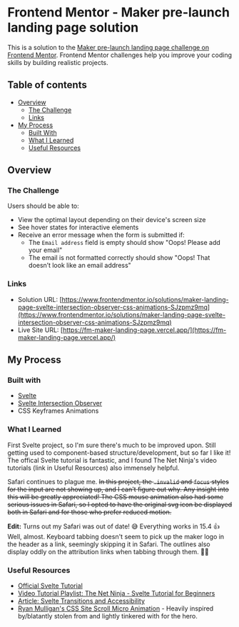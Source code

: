 # Frontend Mentor - Maker pre-launch landing page solution

This is a solution to the [Maker pre-launch landing page challenge on Frontend Mentor](https://www.frontendmentor.io/challenges/maker-prelaunch-landing-page-WVZIJtKLd). Frontend Mentor challenges help you improve your coding skills by building realistic projects. 

## Table of contents

- [Overview](#overview)
  - [The Challenge](#the-challenge)
  - [Links](#links)
- [My Process](#my-process)
  - [Built With](#built-with)
  - [What I Learned](#what-i-learned)
  - [Useful Resources](#useful-resources)

## Overview

### The Challenge

Users should be able to:

- View the optimal layout depending on their device's screen size
- See hover states for interactive elements
- Receive an error message when the form is submitted if:
  - The `Email address` field is empty should show "Oops! Please add your email"
  - The email is not formatted correctly should show "Oops! That doesn’t look like an email address"

### Links

- Solution URL: [https://www.frontendmentor.io/solutions/maker-landing-page-svelte-intersection-observer-css-animations-SJzpmz9mq](https://www.frontendmentor.io/solutions/maker-landing-page-svelte-intersection-observer-css-animations-SJzpmz9mq)
- Live Site URL: [https://fm-maker-landing-page.vercel.app/](https://fm-maker-landing-page.vercel.app/)

## My Process

### Built with
- [Svelte](https://svelte.dev/) 
- [Svelte Intersection Observer](https://github.com/metonym/svelte-intersection-observer)
- CSS Keyframes Animations

### What I Learned

First Svelte project, so I'm sure there's much to be improved upon. Still getting used to component-based structure/development, but so far I like it! The offical Svelte tutorial is fantastic, and I found The Net Ninja's video tutorials (link in Useful Resources) also immensely helpful.

Safari continues to plague me. ~~In this project, the `.invalid` and `focus` styles for the input are not showing up, and I can't figure out why. Any insight into this will be greatly appreciated! The CSS mouse animation also had some serious issues in Safari, so I opted to have the original svg icon be displayed both in Safari and for those who prefer reduced motion.~~

**Edit:** Turns out my Safari was out of date! 😅 Everything works in 15.4 👍 Well, almost. Keyboard tabbing doesn't seem to pick up the maker logo in the header as a link, seemingly skipping it in Safari. The outlines also display oddly on the attribution links when tabbing through them. 🤦‍♀️

### Useful Resources

- [Official Svelte Tutorial](https://svelte.dev/tutorial/basics)
- [Video Tutorial Playlist: The Net Ninja - Svelte Tutorial for Beginners](https://youtube.com/playlist?list=PL4cUxeGkcC9hlbrVO_2QFVqVPhlZmz7tO) 
- [Article: Svelte Transitions and Accessibility](https://geoffrich.net/posts/svelte-summit-2021/)
- [Ryan Mulligan's CSS Site Scroll Micro Animation](https://codepen.io/hexagoncircle/pen/aZWOdE) - Heavily inspired by/blatantly stolen from and lightly tinkered with for the hero.
